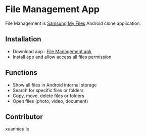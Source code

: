 # File Management App

File Management is [Samsung My Files](https://play.google.com/store/apps/details?id=com.sec.android.app.myfiles&hl=vi&gl=US) Android clone application.

## Installation
- Download app : [File Management.apk](https://github.com/lehieu252/File-Management/blob/main/file_manager.apk)
- Install app and allow access all files permission

## Functions

- Show all files in Android internal storage
- Search for specific files or folders
- Copy, move, delete files or folders
- Open files (photo, video, document)


## Contributor

xuanhieu.le
